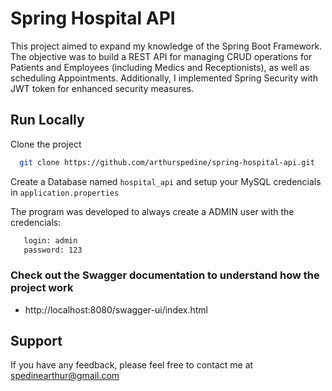 # Spring Hospital API

This project aimed to expand my knowledge of the Spring Boot Framework. The objective was to build a REST API for managing CRUD operations for Patients and Employees (including Medics and Receptionists), as well as scheduling Appointments. Additionally, I implemented Spring Security with JWT token for enhanced security measures.

## Run Locally

Clone the project

```bash
  git clone https://github.com/arthurspedine/spring-hospital-api.git
```

Create a Database named `hospital_api` and setup your MySQL credencials in `application.properties`

The program was developed to always create a ADMIN user with the credencials:
```bash
   login: admin
   password: 123
```

### Check out the Swagger documentation to understand how the project work
- http://localhost:8080/swagger-ui/index.html

## Support

If you have any feedback, please feel free to contact me at spedinearthur@gmail.com
